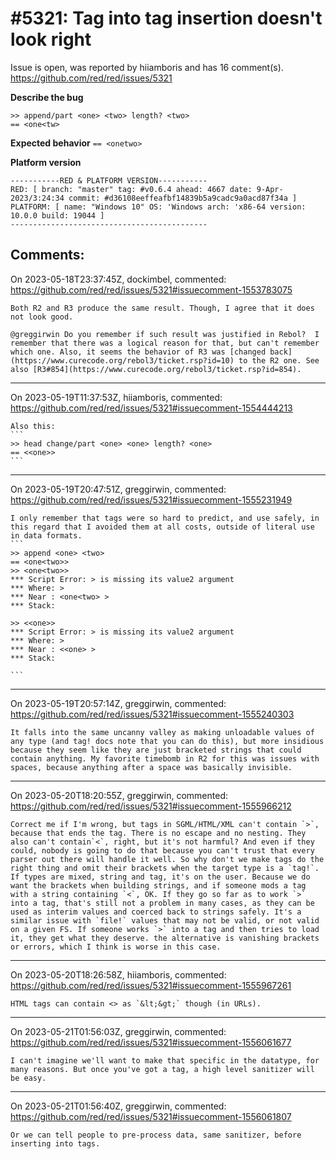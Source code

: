 
#5321: Tag into tag insertion doesn't look right
================================================================================
Issue is open, was reported by hiiamboris and has 16 comment(s).
<https://github.com/red/red/issues/5321>

**Describe the bug**
```
>> append/part <one> <two> length? <two>
== <one<tw>
```

**Expected behavior**
`== <onetwo>`

**Platform version**
```
-----------RED & PLATFORM VERSION----------- 
RED: [ branch: "master" tag: #v0.6.4 ahead: 4667 date: 9-Apr-2023/3:24:34 commit: #d36108eeffeafbf14839b5a9cadc9a0acd87f34a ]
PLATFORM: [ name: "Windows 10" OS: 'Windows arch: 'x86-64 version: 10.0.0 build: 19044 ]
--------------------------------------------
```


Comments:
--------------------------------------------------------------------------------

On 2023-05-18T23:37:45Z, dockimbel, commented:
<https://github.com/red/red/issues/5321#issuecomment-1553783075>

    Both R2 and R3 produce the same result. Though, I agree that it does not look good.
    
    @greggirwin Do you remember if such result was justified in Rebol?  I remember that there was a logical reason for that, but can't remember which one. Also, it seems the behavior of R3 was [changed back](https://www.curecode.org/rebol3/ticket.rsp?id=10) to the R2 one. See also [R3#854](https://www.curecode.org/rebol3/ticket.rsp?id=854).

--------------------------------------------------------------------------------

On 2023-05-19T11:37:53Z, hiiamboris, commented:
<https://github.com/red/red/issues/5321#issuecomment-1554444213>

    Also this:
    ```
    >> head change/part <one> <one> length? <one>
    == <<one>>
    ```

--------------------------------------------------------------------------------

On 2023-05-19T20:47:51Z, greggirwin, commented:
<https://github.com/red/red/issues/5321#issuecomment-1555231949>

    I only remember that tags were so hard to predict, and use safely, in this regard that I avoided them at all costs, outside of literal use in data formats.
    ```
    >> append <one> <two>
    == <one<two>>
    >> <one<two>>
    *** Script Error: > is missing its value2 argument
    *** Where: >
    *** Near : <one<two> >
    *** Stack:  
    
    >> <<one>>
    *** Script Error: > is missing its value2 argument
    *** Where: >
    *** Near : <<one> >
    *** Stack:  
    
    ```

--------------------------------------------------------------------------------

On 2023-05-19T20:57:14Z, greggirwin, commented:
<https://github.com/red/red/issues/5321#issuecomment-1555240303>

    It falls into the same uncanny valley as making unloadable values of any type (and tag! docs note that you can do this), but more insidious because they seem like they are just bracketed strings that could contain anything. My favorite timebomb in R2 for this was issues with spaces, because anything after a space was basically invisible.

--------------------------------------------------------------------------------

On 2023-05-20T18:20:55Z, greggirwin, commented:
<https://github.com/red/red/issues/5321#issuecomment-1555966212>

    Correct me if I'm wrong, but tags in SGML/HTML/XML can't contain `>`, because that ends the tag. There is no escape and no nesting. They also can't contain`<`, right, but it's not harmful? And even if they could, nobody is going to do that because you can't trust that every parser out there will handle it well. So why don't we make tags do the right thing and omit their brackets when the target type is a `tag!`. If types are mixed, string and tag, it's on the user. Because we do want the brackets when building strings, and if someone mods a tag with a string containing `<`, OK. If they go so far as to work `>` into a tag, that's still not a problem in many cases, as they can be used as interim values and coerced back to strings safely. It's a similar issue with `file!` values that may not be valid, or not valid on a given FS. If someone works `>` into a tag and then tries to load it, they get what they deserve. the alternative is vanishing brackets or errors, which I think is worse in this case.

--------------------------------------------------------------------------------

On 2023-05-20T18:26:58Z, hiiamboris, commented:
<https://github.com/red/red/issues/5321#issuecomment-1555967261>

    HTML tags can contain <> as `&lt;&gt;` though (in URLs).

--------------------------------------------------------------------------------

On 2023-05-21T01:56:03Z, greggirwin, commented:
<https://github.com/red/red/issues/5321#issuecomment-1556061677>

    I can't imagine we'll want to make that specific in the datatype, for many reasons. But once you've got a tag, a high level sanitizer will be easy.

--------------------------------------------------------------------------------

On 2023-05-21T01:56:40Z, greggirwin, commented:
<https://github.com/red/red/issues/5321#issuecomment-1556061807>

    Or we can tell people to pre-process data, same sanitizer, before inserting into tags.

